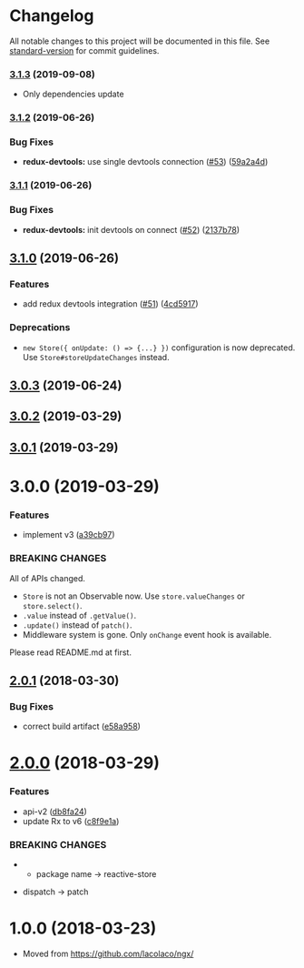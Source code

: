 # Changelog

All notable changes to this project will be documented in this file. See [standard-version](https://github.com/conventional-changelog/standard-version) for commit guidelines.

### [3.1.3](https://github.com/lacolaco/reactive-store/compare/v3.1.2...v3.1.3) (2019-09-08)

* Only dependencies update

### [3.1.2](https://github.com/lacolaco/reactive-store/compare/v3.1.1...v3.1.2) (2019-06-26)


### Bug Fixes

* **redux-devtools:** use single devtools connection ([#53](https://github.com/lacolaco/reactive-store/issues/53)) ([59a2a4d](https://github.com/lacolaco/reactive-store/commit/59a2a4d))



### [3.1.1](https://github.com/lacolaco/reactive-store/compare/v3.1.0...v3.1.1) (2019-06-26)


### Bug Fixes

* **redux-devtools:** init devtools on connect ([#52](https://github.com/lacolaco/reactive-store/issues/52)) ([2137b78](https://github.com/lacolaco/reactive-store/commit/2137b78))



## [3.1.0](https://github.com/lacolaco/reactive-store/compare/v3.0.3...v3.1.0) (2019-06-26)


### Features

* add redux devtools integration ([#51](https://github.com/lacolaco/reactive-store/issues/51)) ([4cd5917](https://github.com/lacolaco/reactive-store/commit/4cd5917))


### Deprecations

* `new Store({ onUpdate: () => {...} })` configuration is now deprecated. Use `Store#storeUpdateChanges` instead. 


## [3.0.3](https://github.com/lacolaco/reactive-store/compare/v3.0.2...v3.0.3) (2019-06-24)

## [3.0.2](https://github.com/lacolaco/reactive-store/compare/v3.0.1...v3.0.2) (2019-03-29)



<a name="3.0.1"></a>
## [3.0.1](https://github.com/lacolaco/reactive-store/compare/v3.0.0...v3.0.1) (2019-03-29)



<a name="3.0.0"></a>
# 3.0.0 (2019-03-29)


### Features

* implement v3 ([a39cb97](https://github.com/lacolaco/reactive-store/commit/a39cb97))


### BREAKING CHANGES

All of APIs changed. 

- `Store` is not an Observable now. Use `store.valueChanges` or `store.select()`.
- `.value` instead of `.getValue()`.
- `.update()` instead of `patch()`.
- Middleware system is gone. Only `onChange` event hook is available.

Please read README.md at first.
 

<a name="2.0.1"></a>
## [2.0.1](https://github.com/lacolaco/reactive-store/compare/v2.0.0...v2.0.1) (2018-03-30)


### Bug Fixes

* correct build artifact ([e58a958](https://github.com/lacolaco/reactive-store/commit/e58a958))



<a name="2.0.0"></a>
# [2.0.0](https://github.com/lacolaco/reactive-store/compare/v1.0.0...v2.0.0) (2018-03-29)


### Features

* api-v2 ([db8fa24](https://github.com/lacolaco/reactive-store/commit/db8fa24))
* update Rx to v6 ([c8f9e1a](https://github.com/lacolaco/reactive-store/commit/c8f9e1a))


### BREAKING CHANGES

* - package name -> reactive-store
- dispatch -> patch



<a name="1.0.0"></a>

# 1.0.0 (2018-03-23)

* Moved from https://github.com/lacolaco/ngx/

